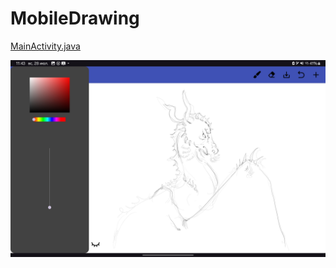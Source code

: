 # MobileDrawing
[MainActivity.java](app/src/main/java/com/example/mobiledrawing/MainActivity.java)

![dragon](dragon.jpg)